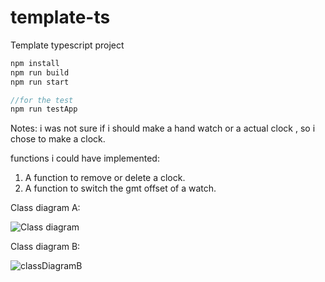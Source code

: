 # template-ts

Template typescript project

```javascript
npm install
npm run build
npm run start

//for the test
npm run testApp
```

Notes:
i was not sure if i should make a hand watch or a actual clock , so i chose to make a clock.

functions i could have implemented:

1. A function to remove or delete a clock.
2. A function to switch the gmt offset of a watch.

Class diagram A:
   
![Class diagram](https://github.com/AlshamiWasin/GE-HealthCareTest/assets/100309594/63afe798-224e-4721-9f2a-f514c53d58ba)

Class diagram B:

![classDiagramB](https://github.com/AlshamiWasin/GE-HealthCareTest/assets/100309594/aa665db4-22b4-4633-affa-7b013084edd3)
